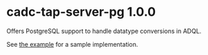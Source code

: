 # cadc-tap-server-pg 1.0.0

Offers PostgreSQL support to handle datatype conversions in ADQL.

See [the example](example) for a sample implementation.
